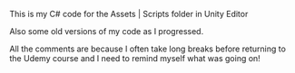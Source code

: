 This is my C# code for the Assets | Scripts folder in Unity Editor

Also some old versions of my code as I progressed.

All the comments are because I often take long breaks before returning to the Udemy course and I need to remind myself what was going on!